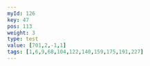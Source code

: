 ```yaml
---
myId: 126
key: 47
pos: 113
weight: 3
type: test
value: [701,2,-1,1]
tags: [1,6,9,68,104,122,140,159,175,191,227]
---
```

